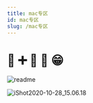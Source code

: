 ```yaml
---
title: mac专区
id: mac专区
slug: /mac专区
---
```


# 🙁 ➕ 🍺 🟰 😁

![readme](https://gitea.pptfz.cn/pptfz/picgo-images/raw/branch/master/img/readme.gif)



![iShot2020-10-28_15.06.18](https://gitea.pptfz.cn/pptfz/picgo-images/raw/branch/master/img/iShot2020-10-28_15.06.18.png)